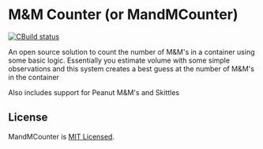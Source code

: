 # M&M Counter (or MandMCounter)

[![CBuild status](https://github.com/SamSmithNZ-dotcom/MandMCounter/actions/workflows/dotnet.yml/badge.svg)](https://github.com/SamSmithNZ-dotcom/MandMCounter/actions/workflows/dotnet.yml)

An open source solution to count the number of M&M's in a container using some basic logic. Essentially you estimate volume with some simple observations and this system creates a best guess at the number of M&M's in the container

Also includes support for Peanut M&M's and Skittles

## License

MandMCounter is [MIT Licensed](https://github.com/samsmithnz/MandMCounter/blob/master/LICENSE.txt).
